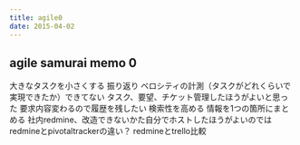 ```yaml
---
title: agile0
date: 2015-04-02
---
```


## agile samurai memo 0

大きなタスクを小さくする
振り返り
ベロシティの計測（タスクがどれくらいで実現できたか）できてない
タスク、要望、チケット管理したほうがよいと思った
要求内容変わるので履歴を残したい
検索性を高める
情報を1つの箇所にまとめる
社内redmine、改造できないかた自分でホストしたほうがよいのでは
redmineとpivotaltrackerの違い？
redmineとtrello比較


